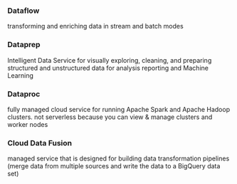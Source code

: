 ### Dataflow
transforming and enriching data in stream and batch modes

### Dataprep
Intelligent Data Service for visually exploring, cleaning, and preparing structured and unstructured data for analysis reporting and Machine Learning

### Dataproc
fully managed cloud service for running Apache Spark and Apache Hadoop clusters.
not serverless because you can view & manage clusters and worker nodes

### Cloud Data Fusion
managed service that is designed for building data transformation pipelines (merge data from multiple sources and write the data to a BigQuery data set)
